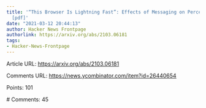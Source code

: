 ```yaml
---
title: '“This Browser Is Lightning Fast”: Effects of Messaging on Perceived Performance
  [pdf]'
date: "2021-03-12 20:44:13"
author: Hacker News Frontpage
authorlink: https://arxiv.org/abs/2103.06181
tags:
- Hacker-News-Frontpage
---
```


<p>Article URL: <a href="https://arxiv.org/abs/2103.06181">https://arxiv.org/abs/2103.06181</a></p>
<p>Comments URL: <a href="https://news.ycombinator.com/item?id=26440654">https://news.ycombinator.com/item?id=26440654</a></p>
<p>Points: 101</p>
<p># Comments: 45</p>
